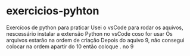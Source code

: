 # exercicios-pyhton
Exercícos de python para praticar
Usei o vsCode para rodar os aquivos, nescessário instalar a extensão Python no vsCode coso for usar
Os arquivos estarão na ordem de criação
Depois do aquivo 9, não consegui colocar na ordem apartir do 10 então coloque . no 9
